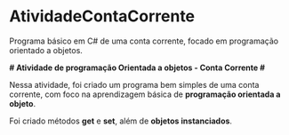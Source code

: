 # AtividadeContaCorrente
Programa básico em C# de uma conta corrente, focado em programação orientado a objetos.

**# Atividade de programação Orientada a objetos - Conta Corrente #**

Nessa atividade, foi criado um programa bem simples de uma conta corrente, com foco na aprendizagem básica de **programação orientada a objeto**. 

Foi criado métodos **get** e **set**, além de **objetos instanciados**.
